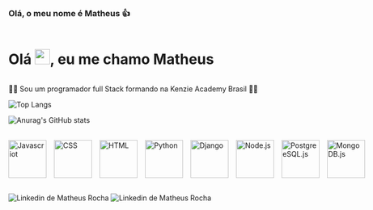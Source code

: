 <style>
 
    #title {
        display: flex;
        gap: 10px;
        
    }

    #title h1 {
        text-decoration: none;
    }

    #title img{
        width: 30px;
        height: 30px;
    }

    #icons {
        display: flex;
        gap: 15px;
    }

    #icons img{
        width: 75px;
        transition: 0.6s;
    }

    #icons img:hover {
        transform: scale(1.2);
        transition: 0.6s;
    }


</style>

### Olá, o meu nome é Matheus 👍

<div id="title">
    <h1>Olá <img src="https://media.tenor.com/SNL9_xhZl9oAAAAi/waving-hand-joypixels.gif">, eu me chamo Matheus</h1>
</div>

<p>👨‍💻 Sou um programador full Stack formando na Kenzie Academy Brasil 👨‍💻</p>


![Top Langs](https://github-readme-stats.vercel.app/api/top-langs/?username=MathheusRP&exclude_repo=github-readme-stats,anuraghazra.github.io)

![Anurag's GitHub stats](https://github-readme-stats.vercel.app/api?username=MathheusRP&show_icons=true&t)

<br>

<div id="icons">
    <img src="https://icons-for-free.com/iconfiles/png/512/command+develop+javascript+language+programming+software+icon-1320165727225308896.png" title="Javascriot">
    <img src="https://cdn.pixabay.com/photo/2017/08/05/11/16/logo-2582747_960_720.png" title="CSS">
    <img src="https://cdn.pixabay.com/photo/2017/08/05/11/16/logo-2582748_1280.png" title="HTML">
    <img src="https://img.freepik.com/free-icon/snakes_318-368381.jpg" title="Python">
    <img src="https://icon-library.com/images/django-icon/django-icon-0.jpg" title="Django">
    <img src="https://cdn-icons-png.flaticon.com/512/919/919825.png" title="Node.js">
    <img src="https://user-images.githubusercontent.com/24623425/36042969-f87531d4-0d8a-11e8-9dee-e87ab8c6a9e3.png" title="PostgreeSQL.js">
    <img src="https://seeklogo.com/images/M/mongodb-logo-D13D67C930-seeklogo.com.png" title="MongoDB.js">
</div>

<br>

<a src="https://www.linkedin.com/in/matheus-rocha-577162240/"><img src="https://img.shields.io/badge/LinkedIn-0077B5?style=for-the-badge&logo=linkedin&logoColor=white" title="Linkedin de Matheus Rocha"></a>
<a src="https://my-portfolio-virid-seven.vercel.app/"><img src="https://img.shields.io/badge/website-000000?style=for-the-badge&logo=About.me&logoColor=white" title="Linkedin de Matheus Rocha"></a>


<!-- <img src="https://media.tenor.com/_4EQjxYqQawAAAAi/thumbs-up.gif"> -->

<!-- https://media.tenor.com/SNL9_xhZl9oAAAAi/waving-hand-joypixels.gif -->





<!--
**MathheusRP/MathheusRP** is a ✨ _special_ ✨ repository because its `README.md` (this file) appears on your GitHub profile.

Here are some ideas to get you started:

- 🔭 I’m currently working on ...
- 🌱 I’m currently learning ...
- 👯 I’m looking to collaborate on ...
- 🤔 I’m looking for help with ...
- 💬 Ask me about ...
- 📫 How to reach me: ...
- 😄 Pronouns: ...
- ⚡ Fun fact: ...
-->
